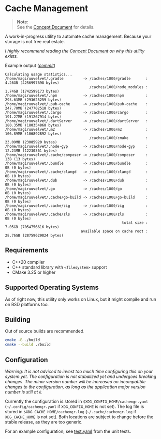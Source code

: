 # Cache Management

> **Note:**\
> See the [Concept Document](./CONCEPT.md) for details.

A work-in-progress utility to automate cache management.
Because your storage is not free real estate.

*I highly recommend reading the [Concept Document](./CONCEPT.md) on why this utility exists.*

Example output ([*commit*](https://github.com/magiruuvelvet/cache-management/commit/243093e75a3692cf538521fbe834cefbb74e9865))

```
Calculating usage statistics...
/home/magiruuvelvet/.gradle         -> /caches/1000/gradle       :   4.26GB (4256997698 bytes)
                                       /caches/1000/node_modules :   1.74GB (1742599173 bytes)
/home/magiruuvelvet/.npm            -> /caches/1000/npm          : 293.63MB (293625259 bytes)
/home/magiruuvelvet/.pub-cache      -> /caches/1000/pub-cache    : 247.70MB (247702518 bytes)
/home/magiruuvelvet/.cargo          -> /caches/1000/cargo        : 191.27MB (191267914 bytes)
/home/magiruuvelvet/.dartServer     -> /caches/1000/dartServer   : 180.35MB (180354868 bytes)
/home/magiruuvelvet/.m2             -> /caches/1000/m2           : 106.89MB (106892892 bytes)
                                       /caches/1000/cmake        :  23.09MB (23085920 bytes)
/home/magiruuvelvet/.node-gyp       -> /caches/1000/node-gyp     :  12.23MB (12230361 bytes)
/home/magiruuvelvet/.cache/composer -> /caches/1000/composer     :      13B (13 bytes)
/home/magiruuvelvet/.bundle         -> /caches/1000/bundle       :       0B (0 bytes)
/home/magiruuvelvet/.cache/clangd   -> /caches/1000/clangd       :       0B (0 bytes)
/home/magiruuvelvet/.dub            -> /caches/1000/dub          :       0B (0 bytes)
/home/magiruuvelvet/.go             -> /caches/1000/go           :       0B (0 bytes)
/home/magiruuvelvet/.cache/go-build -> /caches/1000/go-build     :       0B (0 bytes)
/home/magiruuvelvet/.cache/zig      -> /caches/1000/zig          :       0B (0 bytes)
/home/magiruuvelvet/.cache/zls      -> /caches/1000/zls          :       0B (0 bytes)
                                                      total size :   7.05GB (7054756616 bytes)
                                   available space on cache root :  28.76GB (28759629824 bytes)
```

## Requirements

- C++20 compiler
- C++ standard library with `<filesystem>` support
- CMake 3.25 or higher

## Supported Operating Systems

As of right now, this utility only works on Linux, but it might compile and run on BSD platforms too.

## Building

Out of source builds are recommended.

```sh
cmake -B ./build
cmake --build ./build
```

## Configuration

*Warning: It is not adviced to invest too much time configuring this on your system yet.*
*The configuration is not stabalized yet and undergoes breaking changes.*
*The minor version number will be increased on incompatible changes to the configuration,*
*as long as the application major version number is still at `0`.*

Currently the configuration is stored in `$XDG_CONFIG_HOME/cachemgr.yaml`
(`~/.config/cachemgr.yaml` if `XDG_CONFIG_HOME` is not set).
The log file is stored in `$XDG_CACHE_HOME/cachemgr.log`
(`~/.cache/cachemgr.log` if `XDG_CACHE_HOME` is not set).
Both locations are subject to change before the stable release, as they
are too generic.

For an example configuration, see [test.yaml](./test/assets/test.yaml) from the unit tests.
